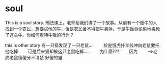 # soul
This is a soul story.
刑法课上，老师给我们讲了一个故事。从前有一个贩牛的人找到一个农民，想要买他的牛，但是农民舍不得把牛卖掉，于是牛贩竟偷偷地毒死了这头牛。你如何看待牛贩的行为？


this is other story
    有一只猫发现了一只老鼠….
　　於是饿虎扑羊般冲向老鼠要把他吃掉
　　可是后来猫却被这只老鼠吃掉…..
　　为什麼???
　　因为
　　==>老虎老鼠傻傻分不清楚
好傻的猫
